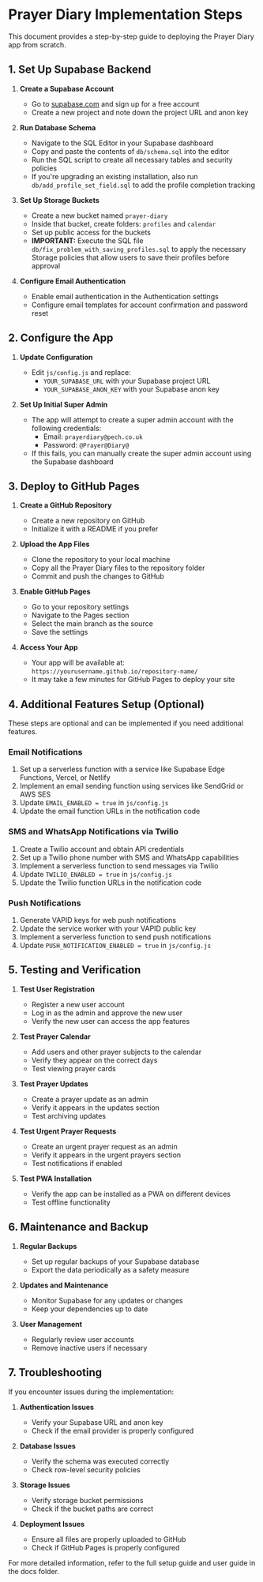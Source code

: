 # Prayer Diary Implementation Steps

This document provides a step-by-step guide to deploying the Prayer Diary app from scratch.

## 1. Set Up Supabase Backend

1. **Create a Supabase Account**
   - Go to [supabase.com](https://supabase.com) and sign up for a free account
   - Create a new project and note down the project URL and anon key

2. **Run Database Schema**
   - Navigate to the SQL Editor in your Supabase dashboard
   - Copy and paste the contents of `db/schema.sql` into the editor
   - Run the SQL script to create all necessary tables and security policies
   - If you're upgrading an existing installation, also run `db/add_profile_set_field.sql` to add the profile completion tracking

3. **Set Up Storage Buckets**
   - Create a new bucket named `prayer-diary`
   - Inside that bucket, create folders: `profiles` and `calendar`
   - Set up public access for the buckets
   - **IMPORTANT:** Execute the SQL file `db/fix_problem_with_saving_profiles.sql` to apply the necessary Storage policies that allow users to save their profiles before approval

4. **Configure Email Authentication**
   - Enable email authentication in the Authentication settings
   - Configure email templates for account confirmation and password reset

## 2. Configure the App

1. **Update Configuration**
   - Edit `js/config.js` and replace:
     - `YOUR_SUPABASE_URL` with your Supabase project URL
     - `YOUR_SUPABASE_ANON_KEY` with your Supabase anon key

2. **Set Up Initial Super Admin**
   - The app will attempt to create a super admin account with the following credentials:
     - Email: `prayerdiary@pech.co.uk`
     - Password: `@Prayer@Diary@`
   - If this fails, you can manually create the super admin account using the Supabase dashboard

## 3. Deploy to GitHub Pages

1. **Create a GitHub Repository**
   - Create a new repository on GitHub
   - Initialize it with a README if you prefer

2. **Upload the App Files**
   - Clone the repository to your local machine
   - Copy all the Prayer Diary files to the repository folder
   - Commit and push the changes to GitHub

3. **Enable GitHub Pages**
   - Go to your repository settings
   - Navigate to the Pages section
   - Select the main branch as the source
   - Save the settings

4. **Access Your App**
   - Your app will be available at: `https://yourusername.github.io/repository-name/`
   - It may take a few minutes for GitHub Pages to deploy your site

## 4. Additional Features Setup (Optional)

These steps are optional and can be implemented if you need additional features.

### Email Notifications

1. Set up a serverless function with a service like Supabase Edge Functions, Vercel, or Netlify
2. Implement an email sending function using services like SendGrid or AWS SES
3. Update `EMAIL_ENABLED = true` in `js/config.js`
4. Update the email function URLs in the notification code

### SMS and WhatsApp Notifications via Twilio

1. Create a Twilio account and obtain API credentials
2. Set up a Twilio phone number with SMS and WhatsApp capabilities
3. Implement a serverless function to send messages via Twilio
4. Update `TWILIO_ENABLED = true` in `js/config.js`
5. Update the Twilio function URLs in the notification code

### Push Notifications

1. Generate VAPID keys for web push notifications
2. Update the service worker with your VAPID public key
3. Implement a serverless function to send push notifications
4. Update `PUSH_NOTIFICATION_ENABLED = true` in `js/config.js`

## 5. Testing and Verification

1. **Test User Registration**
   - Register a new user account
   - Log in as the admin and approve the new user
   - Verify the new user can access the app features

2. **Test Prayer Calendar**
   - Add users and other prayer subjects to the calendar
   - Verify they appear on the correct days
   - Test viewing prayer cards

3. **Test Prayer Updates**
   - Create a prayer update as an admin
   - Verify it appears in the updates section
   - Test archiving updates

4. **Test Urgent Prayer Requests**
   - Create an urgent prayer request as an admin
   - Verify it appears in the urgent prayers section
   - Test notifications if enabled

5. **Test PWA Installation**
   - Verify the app can be installed as a PWA on different devices
   - Test offline functionality

## 6. Maintenance and Backup

1. **Regular Backups**
   - Set up regular backups of your Supabase database
   - Export the data periodically as a safety measure

2. **Updates and Maintenance**
   - Monitor Supabase for any updates or changes
   - Keep your dependencies up to date

3. **User Management**
   - Regularly review user accounts
   - Remove inactive users if necessary

## 7. Troubleshooting

If you encounter issues during the implementation:

1. **Authentication Issues**
   - Verify your Supabase URL and anon key
   - Check if the email provider is properly configured

2. **Database Issues**
   - Verify the schema was executed correctly
   - Check row-level security policies

3. **Storage Issues**
   - Verify storage bucket permissions
   - Check if the bucket paths are correct

4. **Deployment Issues**
   - Ensure all files are properly uploaded to GitHub
   - Check if GitHub Pages is properly configured

For more detailed information, refer to the full setup guide and user guide in the docs folder.
